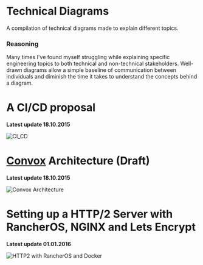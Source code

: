 # Technical Diagrams

A compilation of technical diagrams made to explain different topics.

### Reasoning

Many times I've found myself struggling while explaining specific engineering topics to both technical and non-technical stakeholders. Well-drawn diagrams allow a simple baseline of communication between individuals and diminish the time it takes to understand the concepts behind a diagram.

# A CI/CD proposal

**Latest update 18.10.2015**

![CI_CD](https://raw.githubusercontent.com/jjperezaguinaga/technical-diagrams/master/diagrams/CI_CD.png)

# [Convox](http://convox.com/) Architecture (Draft)

**Latest update 18.10.2015**

![Convox Architecture](https://raw.githubusercontent.com/jjperezaguinaga/technical-diagrams/master/diagrams/Convox_Architecture.png)

# Setting up a HTTP/2 Server with RancherOS, NGINX and Lets Encrypt

**Latest update 01.01.2016**

![HTTP2 with RancherOS and Docker](https://raw.githubusercontent.com/jjperezaguinaga/technical-diagrams/master/diagrams/RancherOS_HTTP2.jpg)

